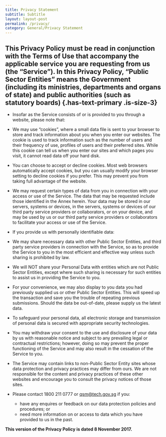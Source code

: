 ```yaml
---
title: Privacy Statement 
subtitle: Subtitle 
layout: layout-post
permalink: /privacy/ 
category: General/Privacy Statement 
---
```


This Privacy Policy must be read in conjunction with the Terms of Use that accompany the applicable service you are requesting from us (the “Service”). In this Privacy Policy, “Public Sector Entities” means the Government (including its ministries, departments and organs of state) and public authorities (such as statutory boards) {.has-text-primary .is-size-3}
-------------------------------------------------------------------------------------------------------------------------------------------------------------------------------------------------------------------------------------------------------------------------------------------------------------------------------------------

-   Insofar as the Service consists of or is provided to you through a
    website, please note that:
-   We may use “cookies”, where a small data file is sent to your
    browser to store and track information about you when you enter our
    websites. The cookie is used to track information such as the number
    of users and their frequency of use, profiles of users and their
    preferred sites. While this cookie can tell us when you enter our
    sites and which pages you visit, it cannot read data off your hard
    disk.
-   You can choose to accept or decline cookies. Most web browsers
    automatically accept cookies, but you can usually modify your
    browser setting to decline cookies if you prefer. This may prevent
    you from taking full advantage of the website.

-   We may request certain types of data from you in connection with
    your access or use of the Service. The data that may be requested
    include those identified in the Annex herein. Your data may be
    stored in our servers, systems or devices, in the servers, systems
    or devices of our third party service providers or collaborators, or
    on your device, and may be used by us or our third party service
    providers or collaborators to facilitate your access or use of the
    Service.

-   If you provide us with personally identifiable data:
-   We may share necessary data with other Public Sector Entities, and
    third party service providers in connection with the Service, so as
    to provide the Service to you in the most efficient and effective
    way unless such sharing is prohibited by law.
-   We will NOT share your Personal Data with entities which are not
    Public Sector Entities, except where such sharing is necessary for
    such entities to assist us in providing the Service to you.
-   For your convenience, we may also display to you data you had
    previously supplied us or other Public Sector Entities. This will
    speed up the transaction and save you the trouble of repeating
    previous submissions. Should the data be out-of-date, please supply
    us the latest data.

-   To safeguard your personal data, all electronic storage and
    transmission of personal data is secured with appropriate security
    technologies.

-   You may withdraw your consent to the use and disclosure of your data
    by us with reasonable notice and subject to any prevailing legal or
    contractual restrictions; however, doing so may prevent the proper
    functioning of the Service and may also result in the cessation of
    the Service to you.

-   The Service may contain links to non-Public Sector Entity sites
    whose data protection and privacy practices may differ from ours. We
    are not responsible for the content and privacy practices of these
    other websites and encourage you to consult the privacy notices of
    those sites.

-   Please contact 1800 211 0777 or qsm@tech.gov.sg if you:
    -   have any enquires or feedback on our data protection policies
        and procedures; or
    -   need more information on or access to data which you have
        provided to us in the past.

**This version of the Privacy Policy is dated 8 November 2017.**
